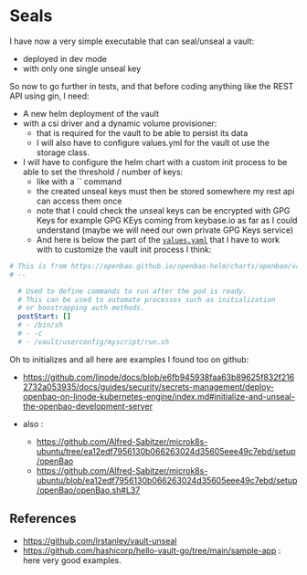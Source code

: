 # Seals

I have now a very simple executable that can seal/unseal a vault:
* deployed in dev mode
* with only one single unseal key

So now to go further in tests, and that before coding anything like the REST API using gin, I need:
* A new helm deployment of the vault
* with a csi driver and a dynamic volume provisioner: 
  * that is required for the vault to be able to persist its data
  * I will also have to configure values.yml for the vault ot use the storage class.
* I will have to configure the helm chart with a custom init process to be able to set the threshold / number of keys:
  * like with a `` command
  * the created unseal keys must then be stored somewhere my rest api can access them once
  * note that I could check the unseal keys can be encrypted with GPG Keys for example GPG KEys coming from keybase.io as far as I could understand (maybe we will need our own private GPG Keys service)
  * And here is below the part of the [`values.yaml`](https://openbao.github.io/openbao-helm/charts/openbao/values.yaml) that I have to work with to customize the vault init process I think:

```Yaml
# This is from https://openbao.github.io/openbao-helm/charts/openbao/values.yaml
# -- 

  # Used to define commands to run after the pod is ready.
  # This can be used to automate processes such as initialization
  # or boostrapping auth methods.
  postStart: []
  # - /bin/sh
  # - -c
  # - /vault/userconfig/myscript/run.sh
```


Oh to initializes and all here are examples I found too on github:

* https://github.com/linode/docs/blob/e6fb945938faa63b89625f832f2162732a053935/docs/guides/security/secrets-management/deploy-openbao-on-linode-kubernetes-engine/index.md#initialize-and-unseal-the-openbao-development-server

* also : 
  * https://github.com/Alfred-Sabitzer/microk8s-ubuntu/tree/ea12edf7956130b066263024d35605eee49c7ebd/setup/openBao
  * https://github.com/Alfred-Sabitzer/microk8s-ubuntu/blob/ea12edf7956130b066263024d35605eee49c7ebd/setup/openBao/openBao.sh#L37

## References

* https://github.com/lrstanley/vault-unseal
* https://github.com/hashicorp/hello-vault-go/tree/main/sample-app : here very good examples.
